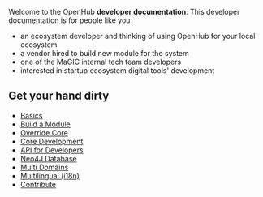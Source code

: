 Welcome to the OpenHub **developer documentation**. This developer documentation is for people like you:
* an ecosystem developer and thinking of using OpenHub for your local ecosystem
* a vendor hired to build new module for the system
* one of the MaGIC internal tech team developers
* interested in startup ecosystem digital tools' development

## Get your hand dirty
* [Basics](Basics)
* [Build a Module](Build-Module)
* [Override Core](Override-Core)
* [Core Development](Core-Development)
* [API for Developers](API-for-Developers)
* [Neo4J Database](Neo4J-Database)
* [Multi Domains](Multi-Domains)
* [Multilingual (i18n)](i18n)
* [Contribute](Contribute)